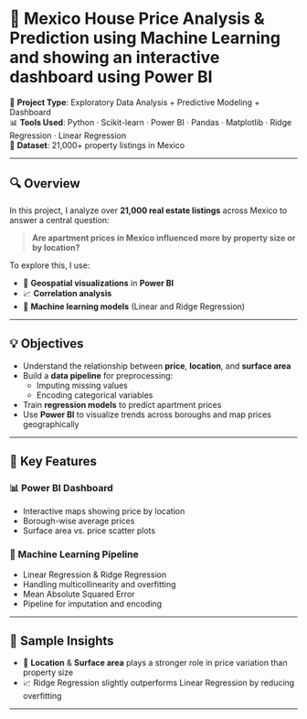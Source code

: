# 🏡 Mexico House Price Analysis & Prediction using Machine Learning and showing an interactive dashboard using Power BI

📌 **Project Type**: Exploratory Data Analysis + Predictive Modeling + Dashboard  
📊 **Tools Used**: Python · Scikit-learn · Power BI · Pandas · Matplotlib · Ridge Regression · Linear Regression  
📁 **Dataset**: 21,000+ property listings in Mexico

---

## 🔍 Overview

In this project, I analyze over **21,000 real estate listings** across Mexico to answer a central question:

> **Are apartment prices in Mexico influenced more by property size or by location?**

To explore this, I use:
- 📍 **Geospatial visualizations** in **Power BI**
- 📈 **Correlation analysis**
- 🤖 **Machine learning models** (Linear and Ridge Regression)

---

## 💡 Objectives

- Understand the relationship between **price**, **location**, and **surface area**
- Build a **data pipeline** for preprocessing:
  - Imputing missing values
  - Encoding categorical variables
- Train **regression models** to predict apartment prices
- Use **Power BI** to visualize trends across boroughs and map prices geographically

---

## 🧠 Key Features

### 📊 Power BI Dashboard
- Interactive maps showing price by location
- Borough-wise average prices
- Surface area vs. price scatter plots


### 🤖 Machine Learning Pipeline
- Linear Regression & Ridge Regression
- Handling multicollinearity and overfitting
- Mean Absolute Squared Error 
- Pipeline for imputation and encoding

---

## 🧪 Sample Insights

- 📌 **Location** & **Surface area** plays a stronger role in price variation than property size
- 📈 Ridge Regression slightly outperforms Linear Regression by reducing overfitting

---

